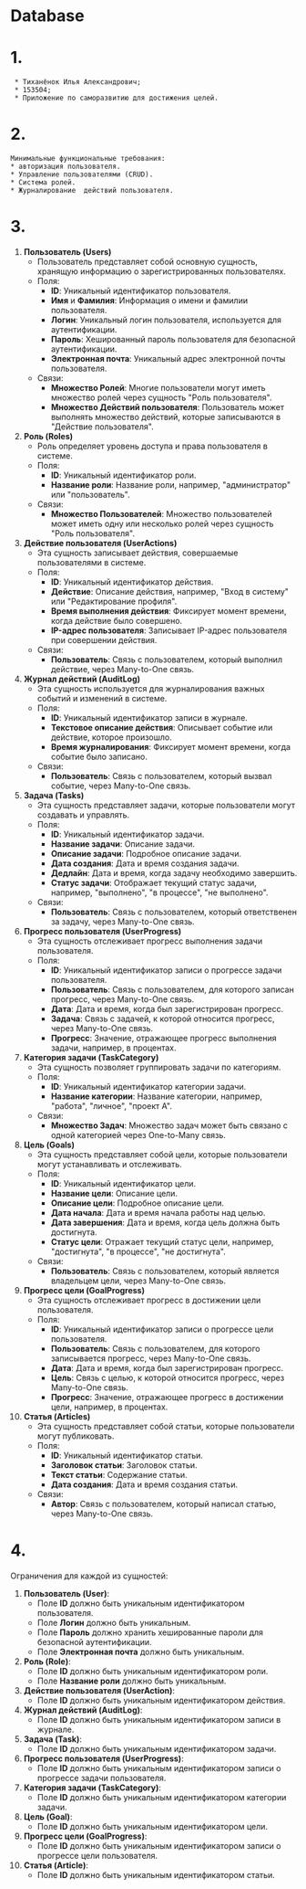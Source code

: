 # Database
# 1. 
     * Тиханёнок Илья Александрович;
     * 153504;
     * Приложение по саморазвитию для достижения целей.
# 2.
    Минимальные функциональные требования:
    * aвторизация пользователя.
    * Управление пользователями (CRUD).
    * Система ролей.
    * Журналирование  действий пользователя.
# 3. 
1. **Пользователь (Users)**
   - Пользователь представляет собой основную сущность, хранящую информацию о зарегистрированных пользователях.
   - Поля:
     - **ID**: Уникальный идентификатор пользователя.
     - **Имя** и **Фамилия**: Информация о имени и фамилии пользователя.
     - **Логин**: Уникальный логин пользователя, используется для аутентификации.
     - **Пароль**: Хешированный пароль пользователя для безопасной аутентификации.
     - **Электронная почта**: Уникальный адрес электронной почты пользователя.
   - Связи:
     - **Множество Ролей**: Многие пользователи могут иметь множество ролей через сущность "Роль пользователя". 
     - **Множество Действий пользователя**: Пользователь может выполнять множество действий, которые записываются в "Действие пользователя".
2. **Роль (Roles)**
   - Роль определяет уровень доступа и права пользователя в системе.
   - Поля:
     - **ID**: Уникальный идентификатор роли.
     - **Название роли**: Название роли, например, "администратор" или "пользователь".
   - Связи:
     - **Множество Пользователей**: Множество пользователей может иметь одну или несколько ролей через сущность "Роль пользователя".
3. **Действие пользователя (UserActions)**
   - Эта сущность записывает действия, совершаемые пользователями в системе.
   - Поля:
     - **ID**: Уникальный идентификатор действия.
     - **Действие**: Описание действия, например, "Вход в систему" или "Редактирование профиля".
     - **Время выполнения действия**: Фиксирует момент времени, когда действие было совершено.
     - **IP-адрес пользователя**: Записывает IP-адрес пользователя при совершении действия.
   - Связи:
     - **Пользователь**: Связь с пользователем, который выполнил действие, через Many-to-One связь.
4. **Журнал действий (AuditLog)**
   - Эта сущность используется для журналирования важных событий и изменений в системе.
   - Поля:
     - **ID**: Уникальный идентификатор записи в журнале.
     - **Текстовое описание действия**: Описывает событие или действие, которое произошло.
     - **Время журналирования**: Фиксирует момент времени, когда событие было записано.
   - Связи:
     - **Пользователь**: Связь с пользователем, который вызвал событие, через Many-to-One связь.
5. **Задача (Tasks)**
   - Эта сущность представляет задачи, которые пользователи могут создавать и управлять.
   - Поля:
     - **ID**: Уникальный идентификатор задачи.
     - **Название задачи**: Описание задачи.
     - **Описание задачи**: Подробное описание задачи.
     - **Дата создания**: Дата и время создания задачи.
     - **Дедлайн**: Дата и время, когда задачу необходимо завершить.
     - **Статус задачи**: Отображает текущий статус задачи, например, "выполнено", "в процессе", "не выполнено".
   - Связи:
     - **Пользователь**: Связь с пользователем, который ответственен за задачу, через Many-to-One связь.
6. **Прогресс пользователя (UserProgress)**
   - Эта сущность отслеживает прогресс выполнения задачи пользователя.
   - Поля:
     - **ID**: Уникальный идентификатор записи о прогрессе задачи пользователя.
     - **Пользователь**: Связь с пользователем, для которого записан прогресс, через Many-to-One связь.
     - **Дата**: Дата и время, когда был зарегистрирован прогресс.
     - **Задача**: Связь с задачей, к которой относится прогресс, через Many-to-One связь.
     - **Прогресс**: Значение, отражающее прогресс выполнения задачи, например, в процентах.
7. **Категория задачи (TaskCategory)**
   - Эта сущность позволяет группировать задачи по категориям.
   - Поля:
     - **ID**: Уникальный идентификатор категории задачи.
     - **Название категории**: Название категории, например, "работа", "личное", "проект A".
   - Связи:
     - **Множество Задач**: Множество задач может быть связано с одной категорией через One-to-Many связь.
8. **Цель (Goals)**
   - Эта сущность представляет собой цели, которые пользователи могут устанавливать и отслеживать.
   - Поля:
     - **ID**: Уникальный идентификатор цели.
     - **Название цели**: Описание цели.
     - **Описание цели**: Подробное описание цели.
     - **Дата начала**: Дата и время начала работы над целью.
     - **Дата завершения**: Дата и время, когда цель должна быть достигнута.
     - **Статус цели**: Отражает текущий статус цели, например, "достигнута", "в процессе", "не достигнута".
   - Связи:
     - **Пользователь**: Связь с пользователем, который является владельцем цели, через Many-to-One связь.
9. **Прогресс цели (GoalProgress)**
   - Эта сущность отслеживает прогресс в достижении цели пользователя.
   - Поля:
     - **ID**: Уникальный идентификатор записи о прогрессе цели пользователя.
     - **Пользователь**: Связь с пользователем, для которого записывается прогресс, через Many-to-One связь.
     - **Дата**: Дата и время, когда был зарегистрирован прогресс.
     - **Цель**: Связь с целью, к которой относится прогресс, через Many-to-One связь.
     - **Прогресс**: Значение, отражающее прогресс в достижении цели, например, в процентах.
10. **Статья (Articles)**
    - Эта сущность представляет собой статьи, которые пользователи могут публиковать.
    - Поля:
      - **ID**: Уникальный идентификатор статьи.
      - **Заголовок статьи**: Заголовок статьи.
      - **Текст статьи**: Содержание статьи.
      - **Дата создания**: Дата и время создания статьи.
    - Связи:
      - **Автор**: Связь с пользователем, который написал статью, через Many-to-One связь.

# 4. 
Ограничения для каждой из сущностей:
1. **Пользователь (User)**:
   - Поле **ID** должно быть уникальным идентификатором пользователя.
   - Поле **Логин** должно быть уникальным.
   - Поле **Пароль** должно хранить хешированные пароли для безопасной аутентификации.
   - Поле **Электронная почта** должно быть уникальным.
2. **Роль (Role)**:
   - Поле **ID** должно быть уникальным идентификатором роли.
   - Поле **Название роли** должно быть уникальным.
3. **Действие пользователя (UserAction)**:
   - Поле **ID** должно быть уникальным идентификатором действия.
4. **Журнал действий (AuditLog)**:
   - Поле **ID** должно быть уникальным идентификатором записи в журнале.
5. **Задача (Task)**:
   - Поле **ID** должно быть уникальным идентификатором задачи.
6. **Прогресс пользователя (UserProgress)**:
   - Поле **ID** должно быть уникальным идентификатором записи о прогрессе задачи пользователя.
7. **Категория задачи (TaskCategory)**:
   - Поле **ID** должно быть уникальным идентификатором категории задачи.
8. **Цель (Goal)**:
   - Поле **ID** должно быть уникальным идентификатором цели.
9. **Прогресс цели (GoalProgress)**:
   - Поле **ID** должно быть уникальным идентификатором записи о прогрессе цели пользователя.
10. **Статья (Article)**:
    - Поле **ID** должно быть уникальным идентификатором статьи.

